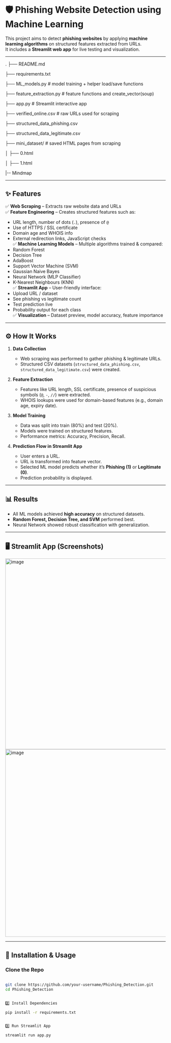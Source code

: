 # 🛡️ Phishing Website Detection using Machine Learning

This project aims to detect **phishing websites** by applying **machine learning algorithms** on structured features extracted from URLs.  
It includes a **Streamlit web app** for live testing and visualization.  

---

.
├── README.md

├── requirements.txt

├── ML_models.py               # model training + helper load/save functions

├── feature_extraction.py      # feature functions and create_vector(soup)

├── app.py                     # Streamlit interactive app

├── verified_online.csv        # raw URLs used for scraping

├── structured_data_phishing.csv

├── structured_data_legitimate.csv

├── mini_dataset/              # saved HTML pages from scraping

│   ├── 0.html

│   ├── 1.html

|-- Mindmap


---

## ✨ Features
✅ **Web Scraping** – Extracts raw website data and URLs  
✅ **Feature Engineering** – Creates structured features such as:
- URL length, number of dots (`.`), presence of `@`
- Use of HTTPS / SSL certificate  
- Domain age and WHOIS info  
- External redirection links, JavaScript checks  
✅ **Machine Learning Models** – Multiple algorithms trained & compared:
- Random Forest
- Decision Tree
- AdaBoost
- Support Vector Machine (SVM)
- Gaussian Naive Bayes
- Neural Network (MLP Classifier)
- K-Nearest Neighbours (KNN)  
✅ **Streamlit App** – User-friendly interface:
- Upload URL / dataset
- See phishing vs legitimate count
- Test prediction live
- Probability output for each class  
✅ **Visualization** – Dataset preview, model accuracy, feature importance  

---

## ⚙️ How It Works
1. **Data Collection**  
   - Web scraping was performed to gather phishing & legitimate URLs.  
   - Structured CSV datasets (`structured_data_phishing.csv`, `structured_data_legitimate.csv`) were created.  

2. **Feature Extraction**  
   - Features like URL length, SSL certificate, presence of suspicious symbols (`@`, `-`, `//`) were extracted.  
   - WHOIS lookups were used for domain-based features (e.g., domain age, expiry date).  

3. **Model Training**  
   - Data was split into train (80%) and test (20%).  
   - Models were trained on structured features.  
   - Performance metrics: Accuracy, Precision, Recall.  

4. **Prediction Flow in Streamlit App**  
   - User enters a URL.  
   - URL is transformed into feature vector.  
   - Selected ML model predicts whether it’s **Phishing (1)** or **Legitimate (0)**.  
   - Prediction probability is displayed.  

---

## 📊 Results
- All ML models achieved **high accuracy** on structured datasets.  
- **Random Forest, Decision Tree, and SVM** performed best.  
- Neural Network showed robust classification with generalization.  

---

## 🖥️ Streamlit App (Screenshots)
<img width="1279" height="597" alt="image" src="https://github.com/user-attachments/assets/b10df2ac-3746-4398-a45b-0b9ea1592196" />

<img width="1323" height="587" alt="image" src="https://github.com/user-attachments/assets/1d21db58-191f-4b47-9110-73b6a8c3baf0" />


---

## 🚀 Installation & Usage
### Clone the Repo
```bash

git clone https://github.com/your-username/Phishing_Detection.git
cd Phishing_Detection


2️⃣ Install Dependencies

pip install -r requirements.txt


3️⃣ Run Streamlit App

streamlit run app.py
